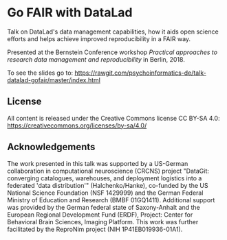 # Go FAIR with DataLad

Talk on DataLad's data management capabilities, how it aids open science
efforts and helps achieve improved reproducibility in a FAIR way.

Presented at the Bernstein Conference workshop *Practical approaches to
research data management and reproducibility* in Berlin, 2018.

To see the slides go to: https://rawgit.com/psychoinformatics-de/talk-datalad-gofair/master/index.html

## License

All content is released under the Creative Commons license CC BY-SA 4.0:
https://creativecommons.org/licenses/by-sa/4.0/


## Acknowledgements

The work presented in this talk was supported by a US-German collaboration in
computational neuroscience (CRCNS) project "DataGit: converging catalogues,
warehouses, and deployment logistics into a federated 'data distribution'"
(Halchenko/Hanke), co-funded by the US National Science Foundation (NSF
1429999) and the German Federal Ministry of Education and Research (BMBF
01GQ1411). Additional support was provided by the German federal state of
Saxony-Anhalt and the European Regional Development Fund (ERDF), Project:
Center for Behavioral Brain Sciences, Imaging Platform.  This work was further
facilitated by the ReproNim project (NIH 1P41EB019936-01A1).
